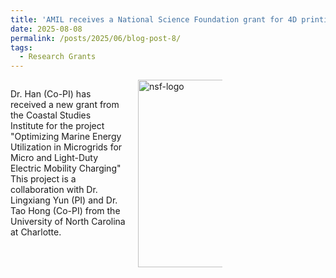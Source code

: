 ```yaml
---
title: 'AMIL receives a National Science Foundation grant for 4D printing of smart composites.'
date: 2025-08-08
permalink: /posts/2025/06/blog-post-8/
tags:
  - Research Grants
---
```


<div style="display: flex; align-items: flex-start; gap: 20px;">
  <div style="flex: 1;">
    <p>
      Dr. Han (Co-PI) has received a new grant from the Coastal Studies Institute for the project
        "Optimizing Marine Energy Utilization in Microgrids for Micro and Light-Duty Electric Mobility Charging"
      This project is a collaboration with Dr. Lingxiang Yun (PI) and Dr. Tao Hong (Co-PI) from the University of North Carolina at Charlotte.
    </p>
  </div>
  <div style="flex: 0 0 auto;">
    <img src="{{ site.baseurl }}/images/csi-logo.png" alt="nsf-logo" style="width:300px; max-width:45%;">
  </div>
</div>